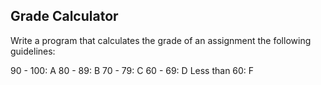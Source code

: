 ## Grade Calculator

Write a program that calculates the grade of an assignment the following guidelines:

90 - 100: A
80 - 89: B
70 - 79: C
60 - 69: D
Less than 60: F
 
